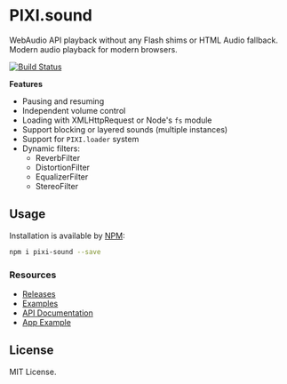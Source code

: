 # PIXI.sound

WebAudio API playback without any Flash shims or HTML Audio fallback. Modern audio playback for modern browsers. 

[![Build Status](https://travis-ci.org/pixijs/pixi-sound.svg?branch=master)](https://travis-ci.org/pixijs/pixi-sound)

**Features**

* Pausing and resuming
* Independent volume control
* Loading with XMLHttpRequest or Node's `fs` module
* Support blocking or layered sounds (multiple instances)
* Support for `PIXI.loader` system
* Dynamic filters:
    * ReverbFilter
    * DistortionFilter
    * EqualizerFilter
    * StereoFilter

## Usage

Installation is available by [NPM](https://npmjs.org):

```bash
npm i pixi-sound --save
```

### Resources

* [Releases](https://github.com/pixijs/pixi-sound/releases)
* [Examples](https://pixijs.github.io/pixi-sound/examples/index.html)
* [API Documentation](https://pixijs.github.io/pixi-sound/docs/index.html)
* [App Example](https://pixijs.github.io/pixi-sound/examples/app.html)

## License

MIT License.